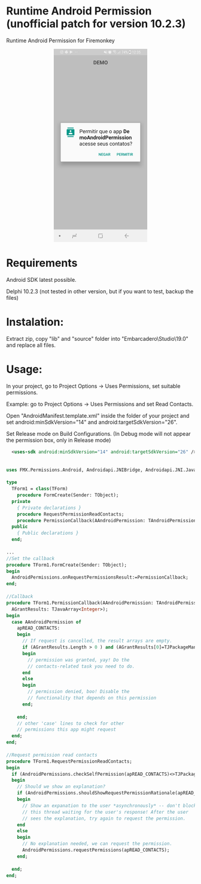 # Runtime Android Permission (unofficial patch for version 10.2.3)
  Runtime Android Permission for Firemonkey

<img style="display: block; margin-left: auto; margin-right: auto;" src="https://github.com/CarlosHe/AndroidPermission/blob/master/Screenshot_20180608-123523_Package%20installer.jpg" width="250"/>

# Requirements
  
  Android SDK latest possible.
  
  Delphi 10.2.3 (not tested in other version, but if you want to test, backup the files)

# Instalation:

  Extract zip, copy "lib" and "source" folder into "Embarcadero\Studio\19.0" and replace all files.

# Usage:

  In your project, go to Project Options -> Uses Permissions, set suitable permissions.

  Example: go to Project Options -> Uses Permissions and set Read Contacts.

  Open "AndroidManifest.template.xml" inside the folder of your project and set android:minSdkVersion="14" and android:targetSdkVersion="26".
  
  Set Release mode on Build Configurations. (In Debug mode will not appear the permission box, only in Release mode)

``` xml
  <uses-sdk android:minSdkVersion="14" android:targetSdkVersion="26" />
````

``` pascal

uses FMX.Permissions.Android, Androidapi.JNIBridge, Androidapi.JNI.JavaTypes, Androidapi.JNI.GraphicsContentViewText;

type
  TForm1 = class(TForm)
    procedure FormCreate(Sender: TObject);
  private
    { Private declarations }
    procedure RequestPermissionReadContacts;
    procedure PermissionCallback(AAndroidPermission: TAndroidPermission; APermissions: TJavaObjectArray<JString>; AGrantResults: TJavaArray<Integer>);
  public
    { Public declarations }
  end;

...
//Set the callback
procedure TForm1.FormCreate(Sender: TObject);
begin
  AndroidPermissions.onRequestPermissionsResult:=PermissionCallback;
end;

//Callback
procedure TForm1.PermissionCallback(AAndroidPermission: TAndroidPermission; APermissions: TJavaObjectArray<JString>;
  AGrantResults: TJavaArray<Integer>);
begin
  case AAndroidPermission of
    apREAD_CONTACTS:
    begin
      // If request is cancelled, the result arrays are empty.
      if (AGrantResults.Length > 0 ) and (AGrantResults[0]=TJPackageManager.JavaClass.PERMISSION_GRANTED) then
      begin
        // permission was granted, yay! Do the
        // contacts-related task you need to do.
      end
      else
      begin
        // permission denied, boo! Disable the
        // functionality that depends on this permission
      end;

    end;
    // other 'case' lines to check for other
    // permissions this app might request
  end;
end;

//Request permission read contacts
procedure TForm1.RequestPermissionReadContacts;
begin
  if (AndroidPermissions.checkSelfPermission(apREAD_CONTACTS)<>TJPackageManager.JavaClass.PERMISSION_GRANTED ) then
  begin
    // Should we show an explanation?
    if (AndroidPermissions.shouldShowRequestPermissionRationale(apREAD_CONTACTS)) then
    begin
      // Show an expanation to the user *asynchronously* -- don't block
      // this thread waiting for the user's response! After the user
      // sees the explanation, try again to request the permission.
    end
    else
    begin
      // No explanation needed, we can request the permission.
      AndroidPermissions.requestPermissions(apREAD_CONTACTS);
    end;

  end;
end;


````
